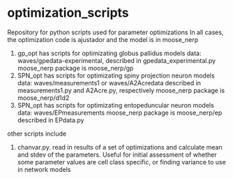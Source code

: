 # optimization_scripts
Repository for python scripts used for parameter optimizations
In all cases, the optimization code is ajustador and the model is in moose_nerp
1. gp_opt has scripts for optimizating globus pallidus models
   data: waves/gpedata-experimental, described in gpedata_experimental.py
   moose_nerp package is moose_nerp/gp
2. SPN_opt has scripts for optimizating spiny projection neuron models
   data: waves/measurements1 or waves/A2Acredata described in measurements1.py and A2Acre.py, respectively
   moose_nerp package is moose_nerp/d1d2
3. SPN_opt has scripts for optimizating entopeduncular neuron models
   data: waves/EPmeasurements
   moose_nerp package is moose_nerp/ep described in EPdata.py

other scripts include
1. chanvar.py. read in results of a set of optimizations and calculate mean and stdev of the parameters.  Useful for initial assessment of whether some parameter values are cell class specific, or finding variance to use in network models


